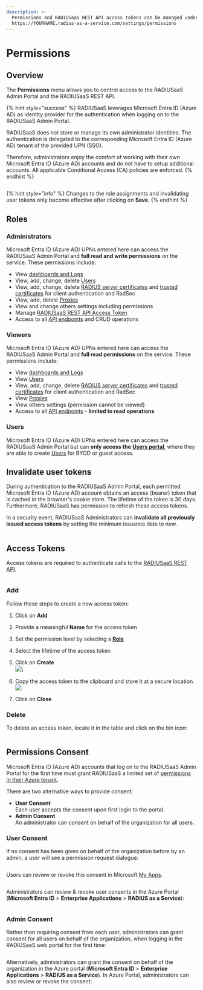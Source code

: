 ```yaml
---
description: >-
  Permissions and RADIUSaaS REST API access tokens can be managed under
  https://YOURNAME.radius-as-a-service.com/settings/permissions
---
```


# Permissions

## Overview

The **Permissions** menu allows you to control access to the RADIUSaaS Admin Portal and the RADIUSaaS REST API.

{% hint style="success" %}
RADIUSaaS leverages Microsoft Entra ID (Azure AD) as identity provider for the authentication when logging on to the RADIUSaaS Admin Portal.&#x20;

RADIUSaaS does not store or manage its own administrator identities. The authentication is delegated to the corresponding Microsoft Entra ID (Azure AD) tenant of the provided UPN (SSO).

Therefore, administrators enjoy the comfort of working with their own Microsoft Entra ID (Azure AD) accounts and do not have to setup additional accounts. All applicable  Conditional Access (CA) policies are enforced.
{% endhint %}

<figure><img src="../../.gitbook/assets/image (35).png" alt=""><figcaption></figcaption></figure>

{% hint style="info" %}
Changes to the role assignments and invalidating user tokens only become effective after clicking on **Save**.
{% endhint %}

## Roles

### Administrators

Microsoft Entra ID (Azure AD) UPNs entered here can access the RADIUSaaS Admin Portal and **full read and write permissions** on the service. These permissions include:&#x20;

* View [dashboards and Logs](../insights/)
* View, add, change, delete [Users](../users.md)
* View, add, change, delete [RADIUS server certificates](settings-server.md#server-certificates) and [trusted certificates](trusted-roots.md) for client authentication and RadSec
* View, add, delete [Proxies](settings-proxy.md)
* View and change others settings including permissions
* Manage [RADIUSaaS REST API Access Token](permissions.md#access-tokens)
* Access to all [API endpoints](../../other/rest-api.md) and CRUD operations

### Viewers

Microsoft Entra ID (Azure AD) UPNs entered here can access the RADIUSaaS Admin Portal and **full read permissions** on the service. These permissions include:&#x20;

* View [dashboards and Logs](../insights/)
* View [Users](../users.md)
* View, add, change, delete [RADIUS server certificates](settings-server.md#server-certificates) and [trusted certificates](trusted-roots.md) for client authentication and RadSec
* View [Proxies](settings-proxy.md)
* View others settings (permission cannot be viewed)
* Access to all [API endpoints](../../other/rest-api.md) - **limited to read operations**

### Users

Microsoft Entra ID (Azure AD) UPNs entered here can access the RADIUSaaS Admin Portal but can **only access the** [**Users portal**](../../byod-and-guest-access/my-invited-users.md), where they are able to create [Users](../users.md) for BYOD or guest access.

## Invalidate user tokens

During authentication to the RADIUSaaS Admin Portal, each permitted Microsoft Entra ID (Azure AD) account obtains an access (bearer) token that is cached in the browser's cookie store. The lifetime of the token is 30 days. Furthermore, RADIUSaaS has permission to refresh these access tokens.

In a security event, RADIUSaaS Administrators can **invalidate all previously issued access tokens** by setting the minimum issuance date to now.&#x20;

<figure><img src="../../.gitbook/assets/image (426).png" alt=""><figcaption></figcaption></figure>

## Access Tokens

Access tokens are required to authenticate calls to the [RADIUSaaS REST API](../../other/rest-api.md).

<figure><img src="../../.gitbook/assets/image (427).png" alt=""><figcaption></figcaption></figure>

### Add

Follow these steps to create a new access token:

1. Click on **Add**
2. Provide a meaningful **Name** for the access token
3. Set the permission level by selecting a [**Role**](permissions.md#roles)
4. Select the lifetime of the access token
5. Click on **Create**\
   ![](<../../.gitbook/assets/image (429).png>)\

6. Copy the access token to the clipboard and store it at a secure location.\
   ![](../../.gitbook/assets/Screenshot\_2024-05-23\_at\_18\_46\_08.jpg)
7. Click on **Close**

### **Delete**

To delete an access token, locate it in the table and click on the bin icon:

<figure><img src="../../.gitbook/assets/image (430).png" alt=""><figcaption></figcaption></figure>

## Permissions Consent

Microsoft Entra ID (Azure AD) accounts that log on to the RADIUSaaS Admin Portal for the first time must grant RADIUSaaS a limited set of [permissions in their Azure tenant](../../other/faqs/security-and-privacy.md#id-5.-which-tenant-permissions-do-users-accessing-the-radiusaas-web-portal-have-to-consent-to).

There are two alternative ways to provide consent:

* **User Consent**\
  Each user accepts the consent upon first login to the portal.
* **Admin Consent**\
  An administrator can consent on behalf of the organization for all users.

### User Consent

If no consent has been given on behalf of the organization before by an admin, a user will see a permission request dialogue:

<figure><img src="../../.gitbook/assets/image (53).png" alt=""><figcaption></figcaption></figure>

Users can review or revoke this consent in Microsoft [My Apps](https://myapps.microsoft.com).

<figure><img src="../../.gitbook/assets/image (55).png" alt=""><figcaption></figcaption></figure>

Administrators can review & revoke user consents in the Azure Portal (**Microsoft Entra ID** > **Enterprise Applications** > **RADIUS as a Service**):

<figure><img src="../../.gitbook/assets/image (58).png" alt=""><figcaption></figcaption></figure>

### Admin Consent

Rather than requiring consent from each user, administrators can grant consent for all users on behalf of the organization, when logging in the RADIUSaaS web portal for the first time:

<figure><img src="../../.gitbook/assets/image (56).png" alt=""><figcaption></figcaption></figure>

Alternatively, administrators can grant the consent on behalf of the organization in the Azure portal (**Microsoft Entra ID** > **Enterprise Applications** > **RADIUS as a Service**). In Azure Portal, administrators can also review or revoke the consent:

<figure><img src="../../.gitbook/assets/image (57).png" alt=""><figcaption></figcaption></figure>

